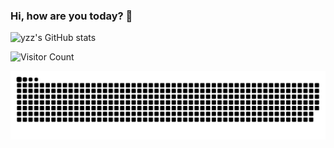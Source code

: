 ### Hi, how are you today? 🎉

<!--
**yzztin/yzztin** is a ✨ _special_ ✨ repository because its `README.md` (this file) appears on your GitHub profile.

Here are some ideas to get you started:

- 🔭 I’m currently working on ...
- 🌱 I’m currently learning ...
- 👯 I’m looking to collaborate on ...
- 🤔 I’m looking for help with ...
- 💬 Ask me about ...
- 📫 How to reach me: ...
- 😄 Pronouns: ...
- ⚡ Fun fact: ...
-->

![yzz's GitHub stats](https://github-readme-stats.vercel.app/api?username=yzztin&show_icons=true&theme=tokyonight)

![Visitor Count](https://profile-counter.glitch.me/yzztin/count.svg)

![亮色](https://raw.githubusercontent.com/yzztin/yzztin/output/github-contribution-grid-snake.svg)